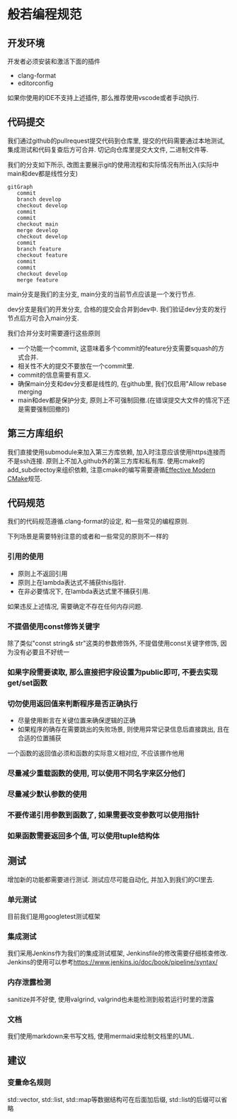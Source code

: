 # 般若编程规范

## 开发环境

开发者必须安装和激活下面的插件

* clang-format
* editorconfig

如果你使用的IDE不支持上述插件, 那么推荐使用vscode或者手动执行.

## 代码提交

我们通过github的pullrequest提交代码到仓库里, 提交的代码需要通过本地测试, 集成测试和代码复查后方可合并.
切记向仓库里提交大文件, 二进制文件等.

我们的分支如下所示, 改图主要展示git的使用流程和实际情况有所出入(实际中main和dev都是线性分支)

```mermaid
gitGraph
   commit
   branch develop
   checkout develop
   commit
   commit
   checkout main
   merge develop
   checkout develop
   commit
   branch feature
   checkout feature
   commit
   commit
   checkout develop
   merge feature
```

main分支是我们的主分支, main分支的当前节点应该是一个发行节点.

dev分支是我们的开发分支, 合格的提交会合并到dev中. 我们验证dev分支的发行节点后方可合入main分支.

我们合并分支时需要遵行这些原则

* 一个功能一个commit, 这意味着多个commit的feature分支需要squash的方式合并.
* 相关性不大的提交不要放在一个commit里.
* commit的信息需要有意义.
* 确保main分支和dev分支都是线性的, 在github里, 我们仅启用"Allow rebase merging
* main和dev都是保护分支, 原则上不可强制回撤.(在错误提交大文件的情况下还是需要强制回撤的)

## 第三方库组织

我们直接使用submodule来加入第三方库依赖, 加入时注意应该使用https连接而不是ssh连接. 原则上不加入github外的第三方库和私有库.
使用cmake的add_subdirectoy来组织依赖, 注意cmake的编写需要遵循[Effective Modern CMake](https://gist.github.com/mbinna/c61dbb39bca0e4fb7d1f73b0d66a4fd1)规范.

## 代码规范

我们的代码规范遵循.clang-format的设定, 和一些常见的编程原则.

下列场景是需要特别注意的或者和一些常见的原则不一样的

### 引用的使用

* 原则上不返回引用
* 原则上在lambda表达式不捕获this指针.
* 在非必要情况下, 在lambda表达式里不捕获引用.

如果违反上述情况, 需要确定不存在任何内存问题.

### 不提倡使用const修饰关键字

除了类似"const string& str"这类的参数修饰外, 不提倡使用const关键字修饰, 因为没有必要且不好统一

### 如果字段需要读取, 那么直接把字段设置为public即可, 不要去实现get/set函数

### 切勿使用返回值来判断程序是否正确执行

* 尽量使用断言在关键位置来确保逻辑的正确
* 如果程序的确存在需要跳出的失败场景, 则使用异常记录信息后直接跳出, 且在合适的位置捕获

一个函数的返回值必须和函数的实际意义相对应, 不应该挪作他用

### 尽量减少重载函数的使用, 可以使用不同名字来区分他们

### 尽量减少默认参数的使用

### 不要传递引用参数到函数了, 如果需要改变参数可以使用指针

### 如果函数需要返回多个值, 可以使用tuple结构体

## 测试

增加新的功能都需要进行测试. 测试应尽可能自动化, 并加入到我们的CI里去.

### 单元测试

目前我们是用googletest测试框架

### 集成测试

我们采用Jenkins作为我们的集成测试框架, Jenkinsfile的修改需要仔细核查修改.
Jenkins的使用可以参考<https://www.jenkins.io/doc/book/pipeline/syntax/>

### 内存泄露检测

sanitize并不好使, 使用valgrind, valgrind也未能检测到般若运行时里的泄露

### 文档

我们使用markdown来书写文档, 使用mermaid来绘制文档里的UML.

## 建议

### 变量命名规则

std::vector, std::list, std::map等数据结构可在后面加后缀, std::list的后缀可以省略
